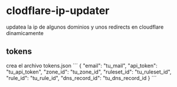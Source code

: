# clodflare-ip-updater
updatea la ip de algunos dominios y unos redirects en cloudflare dinamicamente

## tokens
crea el archivo tokens.json
´´´
{
    "email": "tu_mail",
    "api_token": "tu_api_token",
    "zone_id": "tu_zone_id",
    "ruleset_id": "tu_ruleset_id",
    "rule_id": "tu_rule_id",
    "dns_record_id": "tu_dns_record_id
}
´´´

